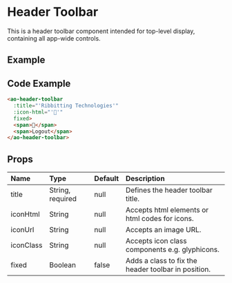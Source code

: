 # Header Toolbar

This is a header toolbar component intended for top-level display, containing all app-wide controls.

## Example

<Doc-HeaderToolbar/>

## Code Example

```html
<ao-header-toolbar
  :title="'Ribbitting Technologies'"
  :icon-html="'🐸'"
  fixed>
  <span>🍔</span>
  <span>Logout</span>
</ao-header-toolbar>
```

## Props

| Name         | Type     | Default | Description                                                           |
|:-------------|:---------|:---------|:----------------------------------------------------------------------|
|title        |String, required   | null |Defines the header toolbar title. |
|iconHtml     |String       | null    |Accepts html elements or html codes for icons. |
|iconUrl      |String       | null    |Accepts an image URL. |
|iconClass    |String       | null    |Accepts icon class components e.g. glyphicons. |
|fixed        |Boolean      | false   |Adds a class to fix the header toolbar in position. |
